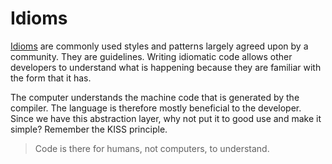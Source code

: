 # Idioms

[Idioms](https://en.wikipedia.org/wiki/Programming_idiom) are commonly used styles and patterns largely agreed upon by a community. They are guidelines. Writing idiomatic code allows other developers to understand what is happening because they are familiar with the form that it has.

The computer understands the machine code that is generated by the compiler. The language is therefore mostly beneficial to the developer. Since we have this abstraction layer, why not put it to good use and make it simple? Remember the KISS principle.

> Code is there for humans, not computers, to understand.
